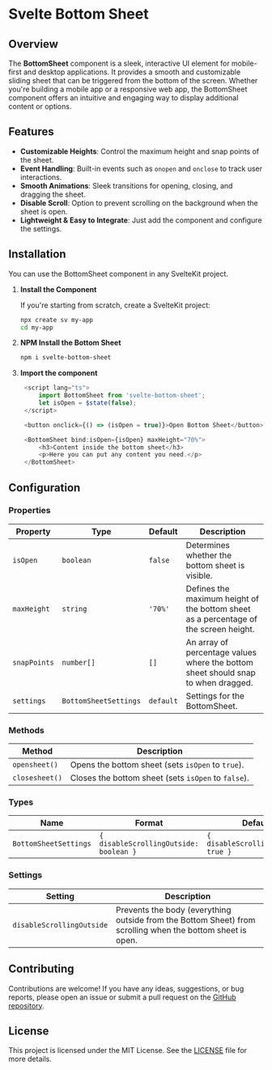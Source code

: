 # Svelte Bottom Sheet

## Overview

The **BottomSheet** component is a sleek, interactive UI element for mobile-first and desktop applications. It provides a smooth and customizable sliding sheet that can be triggered from the bottom of the screen. Whether you're building a mobile app or a responsive web app, the BottomSheet component offers an intuitive and engaging way to display additional content or options.

## Features

- **Customizable Heights**: Control the maximum height and snap points of the sheet.
- **Event Handling**: Built-in events such as `onopen` and `onclose` to track user interactions.
- **Smooth Animations**: Sleek transitions for opening, closing, and dragging the sheet.
- **Disable Scroll**: Option to prevent scrolling on the background when the sheet is open.
- **Lightweight & Easy to Integrate**: Just add the component and configure the settings.

## Installation

You can use the BottomSheet component in any SvelteKit project.

1. **Install the Component**

   If you're starting from scratch, create a SvelteKit project:

   ```bash
   npx create sv my-app
   cd my-app
   ```

2. **NPM Install the Bottom Sheet**

   ```bash
   npm i svelte-bottom-sheet
   ```

3. **Import the component**

   ```javascript
    <script lang="ts">
   	    import BottomSheet from 'svelte-bottom-sheet';
        let isOpen = $state(false);
    </script>

    <button onclick={() => (isOpen = true)}>Open Bottom Sheet</button>

    <BottomSheet bind:isOpen={isOpen} maxHeight="70%">
        <h3>Content inside the bottom sheet</h3>
        <p>Here you can put any content you need.</p>
    </BottomSheet>
   ```

## Configuration

### Properties

| Property     | Type                  | Default   | Description                                                                          |
| ------------ | --------------------- | --------- | ------------------------------------------------------------------------------------ |
| `isOpen`     | `boolean`             | `false`   | Determines whether the bottom sheet is visible.                                      |
| `maxHeight`  | `string`              | `'70%'`   | Defines the maximum height of the bottom sheet as a percentage of the screen height. |
| `snapPoints` | `number[]`            | `[]`      | An array of percentage values where the bottom sheet should snap to when dragged.    |
| `settings`   | `BottomSheetSettings` | `default` | Settings for the BottomSheet.                                                        |

### Methods

| Method         | Description                                         |
| -------------- | --------------------------------------------------- |
| `opensheet()`  | Opens the bottom sheet (sets `isOpen` to `true`).   |
| `closesheet()` | Closes the bottom sheet (sets `isOpen` to `false`). |

### Types

| Name                  | Format                                 | Default                             |
| --------------------- | -------------------------------------- | ----------------------------------- |
| `BottomSheetSettings` | `{ disableScrollingOutside: boolean }` | `{ disableScrollingOutside: true }` |

### Settings

| Setting                   | Description                                                                                                |
| ------------------------- | ---------------------------------------------------------------------------------------------------------- |
| `disableScrollingOutside` | Prevents the body (everything outside from the Bottom Sheet) from scrolling when the bottom sheet is open. |

## Contributing

Contributions are welcome! If you have any ideas, suggestions, or bug reports, please open an issue or submit a pull request on the [GitHub repository](https://github.com/AUXIDev/svelte-bottom-sheet).

## License

This project is licensed under the MIT License. See the [LICENSE](LICENSE) file for more details.
